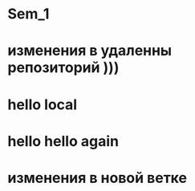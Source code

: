 # Sem_1
# изменения в удаленны репозиторий )))
# hello local
# hello hello again
# изменения в новой ветке

